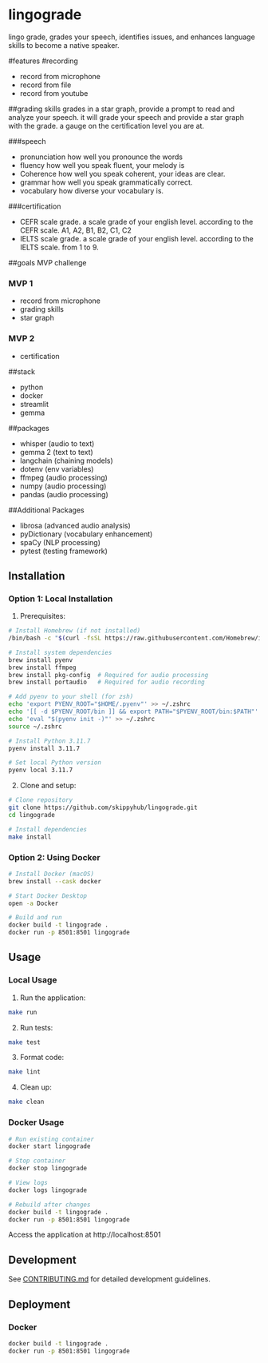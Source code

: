 # lingograde
lingo grade, grades your speech, identifies issues, and enhances language skills to become a native speaker.

#features
#recording
- record from microphone
- record from file
- record from youtube

##grading skills 
grades in a star graph, provide a prompt to read and analyze your speech.
it will grade your speech and provide a star graph with the grade.
a gauge on the certification level you are at.

###speech
- pronunciation 
how well you pronounce the words
- fluency
how well you speak fluent, your melody is 
- Coherence
how well you speak coherent, your ideas are clear. 
- grammar
how well you speak grammatically correct.
- vocabulary 
how diverse your vocabulary is.

###certification
- CEFR scale grade.
a scale grade of your english level. according to the CEFR scale. 
A1, A2, B1, B2, C1, C2
- IELTS scale grade.
a scale grade of your english level. according to the IELTS scale. from 1 to 9.


##goals MVP challenge
### MVP 1
- record from microphone
- grading skills
- star graph

### MVP 2
- certification

##stack
- python
- docker
- streamlit
- gemma  

##packages
- whisper (audio to text)
- gemma 2 (text to text)
- langchain (chaining models)
- dotenv (env variables)
- ffmpeg (audio processing)
- numpy (audio processing)
- pandas (audio processing)


##Additional Packages
- librosa (advanced audio analysis)
- pyDictionary (vocabulary enhancement)
- spaCy (NLP processing)
- pytest (testing framework)


## Installation

### Option 1: Local Installation
1. Prerequisites:
```bash
# Install Homebrew (if not installed)
/bin/bash -c "$(curl -fsSL https://raw.githubusercontent.com/Homebrew/install/HEAD/install.sh)"

# Install system dependencies
brew install pyenv
brew install ffmpeg
brew install pkg-config  # Required for audio processing
brew install portaudio   # Required for audio recording

# Add pyenv to your shell (for zsh)
echo 'export PYENV_ROOT="$HOME/.pyenv"' >> ~/.zshrc
echo '[[ -d $PYENV_ROOT/bin ]] && export PATH="$PYENV_ROOT/bin:$PATH"' >> ~/.zshrc
echo 'eval "$(pyenv init -)"' >> ~/.zshrc
source ~/.zshrc

# Install Python 3.11.7
pyenv install 3.11.7

# Set local Python version
pyenv local 3.11.7
```

2. Clone and setup:
```bash
# Clone repository
git clone https://github.com/skippyhub/lingograde.git
cd lingograde

# Install dependencies
make install
```

### Option 2: Using Docker
```bash
# Install Docker (macOS)
brew install --cask docker

# Start Docker Desktop
open -a Docker

# Build and run
docker build -t lingograde .
docker run -p 8501:8501 lingograde
```

## Usage

### Local Usage
1. Run the application:
```bash
make run
```

2. Run tests:
```bash
make test
```

3. Format code:
```bash
make lint
```

4. Clean up:
```bash
make clean
```

### Docker Usage
```bash
# Run existing container
docker start lingograde

# Stop container
docker stop lingograde

# View logs
docker logs lingograde

# Rebuild after changes
docker build -t lingograde .
docker run -p 8501:8501 lingograde
```

Access the application at http://localhost:8501

## Development

See [CONTRIBUTING.md](CONTRIBUTING.md) for detailed development guidelines.

## Deployment

### Docker
```bash
docker build -t lingograde .
docker run -p 8501:8501 lingograde
```



